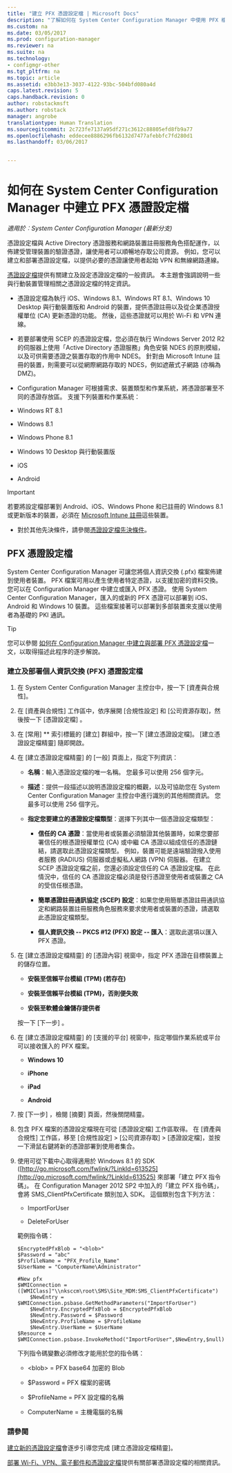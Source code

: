 ```yaml
---
title: "建立 PFX 憑證設定檔 | Microsoft Docs"
description: "了解如何在 System Center Configuration Manager 中使用 PFX 檔案，產生支援加密資料交換的使用者特定憑證。"
ms.custom: na
ms.date: 03/05/2017
ms.prod: configuration-manager
ms.reviewer: na
ms.suite: na
ms.technology:
- configmgr-other
ms.tgt_pltfrm: na
ms.topic: article
ms.assetid: e3bb3e13-3037-4122-93bc-504bfd080a4d
caps.latest.revision: 5
caps.handback.revision: 0
author: robstackmsft
ms.author: robstack
manager: angrobe
translationtype: Human Translation
ms.sourcegitcommit: 2c723fe7137a95df271c3612c88805efd8fb9a77
ms.openlocfilehash: eddecee8886296fb6132d7477afebbfc7fd280d1
ms.lasthandoff: 03/06/2017


---
```

# <a name="how-to-create-pfx-certificate-profiles-in-system-center-configuration-manager"></a>如何在 System Center Configuration Manager 中建立 PFX 憑證設定檔

*適用於︰System Center Configuration Manager (最新分支)*

憑證設定檔與 Active Directory 憑證服務和網路裝置註冊服務角色搭配運作，以佈建受管理裝置的驗證憑證，讓使用者可以順暢地存取公司資源。 例如，您可以建立和部署憑證設定檔，以提供必要的憑證讓使用者起始 VPN 和無線網路連線。

[憑證設定檔](../../protect/deploy-use/introduction-to-certificate-profiles.md)提供有關建立及設定憑證設定檔的一般資訊。 本主題會強調說明一些與行動裝置管理相關之憑證設定檔的特定資訊。

- 憑證設定檔為執行 iOS、Windows 8.1、Windows RT 8.1、Windows 10 Desktop 與行動裝置版和 Android 的裝置，提供憑證註冊以及從企業憑證授權單位 (CA) 更新憑證的功能。 然後，這些憑證就可以用於 Wi-Fi 和 VPN 連線。

-  若要部署使用 SCEP 的憑證設定檔，您必須在執行 Windows Server 2012 R2 的伺服器上使用「Active Directory 憑證服務」角色安裝 NDES 的原則模組，以及可供需要憑證之裝置存取的作用中 NDES。 針對由 Microsoft Intune 註冊的裝置，則需要可以從網際網路存取的 NDES，例如遮蔽式子網路 (亦稱為 DMZ)。

-  Configuration Manager 可根據需求、裝置類型和作業系統，將憑證部署至不同的憑證存放區。 支援下列裝置和作業系統：
 -   Windows RT 8.1  
 -   Windows 8.1  
 -   Windows Phone 8.1  
 -   Windows 10 Desktop 與行動裝置版  
 -   iOS  
 -   Android  
 > [!IMPORTANT]  
 >  若要將設定檔部署到 Android、iOS、Windows Phone 和已註冊的 Windows 8.1 或更新版本的裝置，必須在 [Microsoft Intune 註冊](https://technet.microsoft.com/en-us/library/dn646962.aspx)這些裝置。   

- 對於其他先決條件，請參閱[憑證設定檔先決條件](../../protect/plan-design/prerequisites-for-certificate-profiles.md)。

## <a name="pfx-certificate-profiles"></a>PFX 憑證設定檔
System Center Configuration Manager 可讓您將個人資訊交換 (.pfx) 檔案佈建到使用者裝置。 PFX 檔案可用以產生使用者特定憑證，以支援加密的資料交換。 您可以在 Configuration Manager 中建立或匯入 PFX 憑證。 使用 System Center Configuration Manager，匯入的或新的 PFX 憑證可以部署到 iOS、Android 和 Windows 10 裝置。 這些檔案接著可以部署到多部裝置來支援以使用者為基礎的 PKI 通訊。  

> [!TIP]  
>  您可以參閱 [如何在 Configuration Manager 中建立與部署 PFX 憑證設定檔](http://blogs.technet.com/b/karanrustagi/archive/2015/09/01/how-to-create-and-deploy-pfx-certificate-profiles-in-configuration-manager.aspx)一文，以取得描述此程序的逐步解說。  

### <a name="create-and-deploy-a-personal-information-exchange-pfx-certificate-profile"></a>建立及部署個人資訊交換 (PFX) 憑證設定檔  

1.  在 System Center Configuration Manager 主控台中，按一下 [資產與合規性]。  

2.  在 [資產與合規性] 工作區中，依序展開 [合規性設定] 和 [公司資源存取]，然後按一下 [憑證設定檔] 。  

3.  在 [常用] ** 索引標籤的 [建立] 群組中，按一下 [建立憑證設定檔]。 [建立憑證設定檔精靈] 隨即開啟。  

4.  在 [建立憑證設定檔精靈] 的 [一般] 頁面上，指定下列資訊：  

    -   **名稱**：輸入憑證設定檔的唯一名稱。 您最多可以使用 256 個字元。  

    -   **描述**：提供一段描述以說明憑證設定檔的概觀，以及可協助您在 System Center Configuration Manager 主控台中進行識別的其他相關資訊。 您最多可以使用 256 個字元。  

    -   **指定您要建立的憑證設定檔類型**：選擇下列其中一個憑證設定檔類型：  

        -   **信任的 CA 憑證**：當使用者或裝置必須驗證其他裝置時，如果您要部署信任的根憑證授權單位 (CA) 或中繼 CA 憑證以組成信任的憑證鏈結，請選取此憑證設定檔類型。 例如，裝置可能是遠端驗證撥入使用者服務 (RADIUS) 伺服器或虛擬私人網路 (VPN) 伺服器。 在建立 SCEP 憑證設定檔之前，您還必須設定信任的 CA 憑證設定檔。 在此情況中，信任的 CA 憑證設定檔必須是發行憑證至使用者或裝置之 CA 的受信任根憑證。  

        -   **簡單憑證註冊通訊協定 (SCEP) 設定**：如果您使用簡單憑證註冊通訊協定和網路裝置註冊服務角色服務來要求使用者或裝置的憑證，請選取此憑證設定檔類型。  

        -   **個人資訊交換 -- PKCS #12 (PFX) 設定 -- 匯入**：選取此選項以匯入 PFX 憑證。  

5.  在 [建立憑證設定檔精靈]  的 [憑證內容]  視窗中，指定 PFX 憑證在目標裝置上的儲存位置。  

    -   **安裝至信賴平台模組 (TPM) (若存在)**  

    -   **安裝至信賴平台模組 (TPM)，否則便失敗**  

    -   **安裝至軟體金鑰儲存提供者**  

     按一下 [下一步] 。  

6.  在 [建立憑證設定檔精靈]  的 [支援的平台]  視窗中，指定哪個作業系統或平台可以接收匯入的 PFX 檔案。  

    -   **Windows 10**  

    -   **iPhone**  

    -   **iPad**  

    -   **Android**  

7.  按 [下一步] ，檢閱 [摘要]  頁面，然後關閉精靈。  

8.  包含 PFX 檔案的憑證設定檔現在可從 [憑證設定檔]  工作區取得。 在 [資產與合規性] 工作區，移至 [合規性設定] > [公司資源存取] > [憑證設定檔]，並按一下滑鼠右鍵將新的憑證部署到使用者集合。  

9. 使用可從下載中心取得適用於 Windows 8.1 的 SDK ([http://go.microsoft.com/fwlink/?LinkId=613525](http://go.microsoft.com/fwlink/?LinkId=613525) 來部署「建立 PFX 指令碼」。 在 Configuration Manager 2012 SP2 中加入的「建立 PFX 指令碼」，會將 SMS_ClientPfxCertificate 類別加入 SDK。 這個類別包含下列方法：  

    -   ImportForUser  

    -   DeleteForUser  

     範例指令碼：  

    ```  
    $EncryptedPfxBlob = "<blob>"  
    $Password = "abc"  
    $ProfileName = "PFX_Profile_Name"  
    $UserName = "ComputerName\Administrator"  

    #New pfx  
    $WMIConnection = ([WMIClass]"\\nksccm\root\SMS\Site_MDM:SMS_ClientPfxCertificate")  
        $NewEntry = $WMIConnection.psbase.GetMethodParameters("ImportForUser")  
        $NewEntry.EncryptedPfxBlob = $EncryptedPfxBlob  
        $NewEntry.Password = $Password  
        $NewEntry.ProfileName = $ProfileName  
        $NewEntry.UserName = $UserName  
    $Resource = $WMIConnection.psbase.InvokeMethod("ImportForUser",$NewEntry,$null)  

    ```  

     下列指令碼變數必須修改才能用於您的指令碼：  

    -   <blob\> = PFX base64 加密的 Blob  

    -   $Password = PFX 檔案的密碼  

    -   $ProfileName = PFX 設定檔的名稱  

    -   ComputerName = 主機電腦的名稱  

### <a name="see-also"></a>請參閱
[建立新的憑證設定檔](../../protect/deploy-use/create-certificate-profiles.md#create-a-new-certificate-profile)會逐步引導您完成 [建立憑證設定檔精靈]。

[部署 Wi-Fi、VPN、電子郵件和憑證設定檔](../../protect/deploy-use/deploy-wifi-vpn-email-cert-profiles.md)提供有關部署憑證設定檔的相關資訊。

